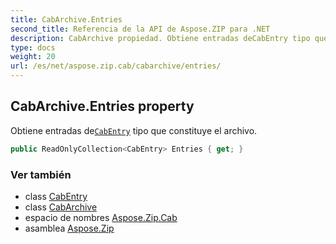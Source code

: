 ```yaml
---
title: CabArchive.Entries
second_title: Referencia de la API de Aspose.ZIP para .NET
description: CabArchive propiedad. Obtiene entradas deCabEntry tipo que constituye el archivo.
type: docs
weight: 20
url: /es/net/aspose.zip.cab/cabarchive/entries/
---
```

## CabArchive.Entries property

Obtiene entradas de[`CabEntry`](../../cabentry/) tipo que constituye el archivo.

```csharp
public ReadOnlyCollection<CabEntry> Entries { get; }
```

### Ver también

* class [CabEntry](../../cabentry/)
* class [CabArchive](../)
* espacio de nombres [Aspose.Zip.Cab](../../cabarchive/)
* asamblea [Aspose.Zip](../../../)


